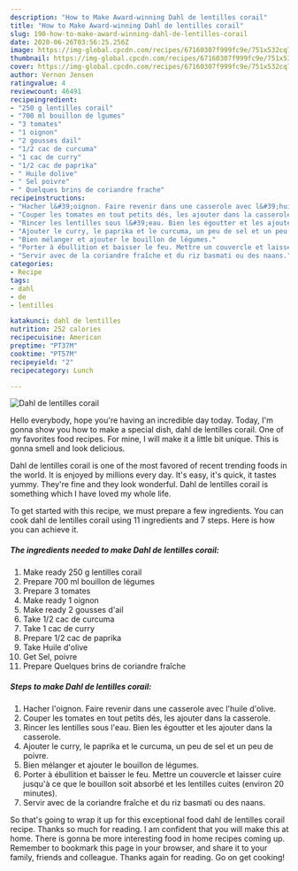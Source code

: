 ```yaml
---
description: "How to Make Award-winning Dahl de lentilles corail"
title: "How to Make Award-winning Dahl de lentilles corail"
slug: 190-how-to-make-award-winning-dahl-de-lentilles-corail
date: 2020-06-26T03:56:25.256Z
image: https://img-global.cpcdn.com/recipes/67160307f999fc9e/751x532cq70/dahl-de-lentilles-corail-photo-principale-de-la-recette.jpg
thumbnail: https://img-global.cpcdn.com/recipes/67160307f999fc9e/751x532cq70/dahl-de-lentilles-corail-photo-principale-de-la-recette.jpg
cover: https://img-global.cpcdn.com/recipes/67160307f999fc9e/751x532cq70/dahl-de-lentilles-corail-photo-principale-de-la-recette.jpg
author: Vernon Jensen
ratingvalue: 4
reviewcount: 46491
recipeingredient:
- "250 g lentilles corail"
- "700 ml bouillon de lgumes"
- "3 tomates"
- "1 oignon"
- "2 gousses dail"
- "1/2 cac de curcuma"
- "1 cac de curry"
- "1/2 cac de paprika"
- " Huile dolive"
- " Sel poivre"
- " Quelques brins de coriandre frache"
recipeinstructions:
- "Hacher l&#39;oignon. Faire revenir dans une casserole avec l&#39;huile d&#39;olive."
- "Couper les tomates en tout petits dés, les ajouter dans la casserole."
- "Rincer les lentilles sous l&#39;eau. Bien les égoutter et les ajouter dans la casserole."
- "Ajouter le curry, le paprika et le curcuma, un peu de sel et un peu de poivre."
- "Bien mélanger et ajouter le bouillon de légumes."
- "Porter à ébullition et baisser le feu. Mettre un couvercle et laisser cuire jusqu&#39;à ce que le bouillon soit absorbé et les lentilles cuites (environ 20 minutes)."
- "Servir avec de la coriandre fraîche et du riz basmati ou des naans."
categories:
- Recipe
tags:
- dahl
- de
- lentilles

katakunci: dahl de lentilles 
nutrition: 252 calories
recipecuisine: American
preptime: "PT37M"
cooktime: "PT57M"
recipeyield: "2"
recipecategory: Lunch

---
```



![Dahl de lentilles corail](https://img-global.cpcdn.com/recipes/67160307f999fc9e/751x532cq70/dahl-de-lentilles-corail-photo-principale-de-la-recette.jpg)

Hello everybody, hope you're having an incredible day today. Today, I'm gonna show you how to make a special dish, dahl de lentilles corail. One of my favorites food recipes. For mine, I will make it a little bit unique. This is gonna smell and look delicious.



Dahl de lentilles corail is one of the most favored of recent trending foods in the world. It is enjoyed by millions every day. It's easy, it's quick, it tastes yummy. They're fine and they look wonderful. Dahl de lentilles corail is something which I have loved my whole life.


To get started with this recipe, we must prepare a few ingredients. You can cook dahl de lentilles corail using 11 ingredients and 7 steps. Here is how you can achieve it.

<!--inarticleads1-->

##### The ingredients needed to make Dahl de lentilles corail:

1. Make ready 250 g lentilles corail
1. Prepare 700 ml bouillon de légumes
1. Prepare 3 tomates
1. Make ready 1 oignon
1. Make ready 2 gousses d&#39;ail
1. Take 1/2 cac de curcuma
1. Take 1 cac de curry
1. Prepare 1/2 cac de paprika
1. Take  Huile d&#39;olive
1. Get  Sel, poivre
1. Prepare  Quelques brins de coriandre fraîche




<!--inarticleads2-->

##### Steps to make Dahl de lentilles corail:

1. Hacher l&#39;oignon. Faire revenir dans une casserole avec l&#39;huile d&#39;olive.
1. Couper les tomates en tout petits dés, les ajouter dans la casserole.
1. Rincer les lentilles sous l&#39;eau. Bien les égoutter et les ajouter dans la casserole.
1. Ajouter le curry, le paprika et le curcuma, un peu de sel et un peu de poivre.
1. Bien mélanger et ajouter le bouillon de légumes.
1. Porter à ébullition et baisser le feu. Mettre un couvercle et laisser cuire jusqu&#39;à ce que le bouillon soit absorbé et les lentilles cuites (environ 20 minutes).
1. Servir avec de la coriandre fraîche et du riz basmati ou des naans.




So that's going to wrap it up for this exceptional food dahl de lentilles corail recipe. Thanks so much for reading. I am confident that you will make this at home. There is gonna be more interesting food in home recipes coming up. Remember to bookmark this page in your browser, and share it to your family, friends and colleague. Thanks again for reading. Go on get cooking!
